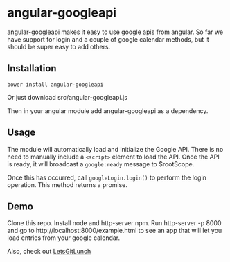 angular-googleapi
=================

angular-googleapi makes it easy to use google apis from angular. So far we have support for login and a couple of google calendar methods, but it should be super easy to add others.

Installation
------------

````
bower install angular-googleapi
````

Or just download src/angular-googleapi.js

Then in your angular module add angular-googleapi as a dependency.

Usage
-----

The module will automatically load and initialize the Google API.
There is no need to manually include a `<script>` element to load the API.
Once the API is ready, it will broadcast a `google:ready` message to $rootScope.

Once this has occurred, call `googleLogin.login()` to perform the login operation.
This method returns a promise.

Demo
----

Clone this repo. Install node and http-server npm. Run http-server -p 8000
and go to http://localhost:8000/example.html to see an app that will let you load
entries from your google calendar.

Also, check out [LetsGitLunch](http://github.com/gaslight/letsgitlunch)
